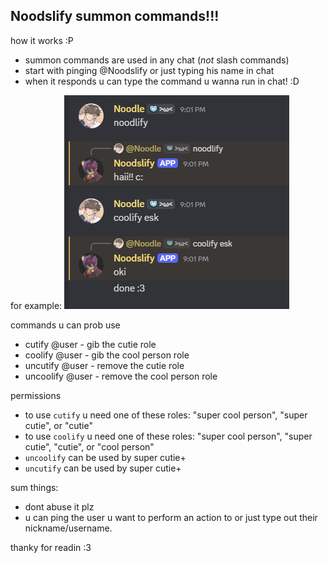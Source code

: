 ## Noodslify summon commands!!!


how it works :P

- summon commands are used in any chat (*not* slash commands)
- start with pinging @Noodslify or just typing his name in chat
- when it responds u can type the command u wanna run in chat! :D

for example:
![Coolify Preview](coolify_preview.png)


commands u can prob use

- cutify @user - gib the cutie role
- coolify @user - gib the cool person role
- uncutify @user - remove the cutie role
- uncoolify @user - remove the cool person role


permissions

- to use `cutify` u need one of these roles: "super cool person", "super cutie", or "cutie"
- to use `coolify` u need one of these roles: "super cool person", "super cutie", "cutie", or "cool person"
- `uncoolify` can be used by super cutie+
- `uncutify` can be used by super cutie+


sum things:

- dont abuse it plz
- u can ping the user u want to perform an action to or just type out their nickname/username.


thanky for readin :3
